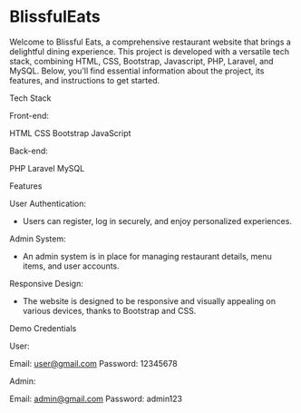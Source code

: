 # BlissfulEats

Welcome to Blissful Eats, a comprehensive restaurant website that brings a delightful dining experience. This project is developed with a versatile tech stack, combining HTML, CSS, Bootstrap, Javascript, PHP, Laravel, and MySQL. Below, you'll find essential information about the project, its features, and instructions to get started.

Tech Stack

Front-end:

HTML
CSS
Bootstrap
JavaScript

Back-end:

PHP
Laravel
MySQL

Features

User Authentication:

- Users can register, log in securely, and enjoy personalized experiences.

Admin System:

- An admin system is in place for managing restaurant details, menu items, and user accounts.

Responsive Design:

- The website is designed to be responsive and visually appealing on various devices, thanks to Bootstrap and CSS.

Demo Credentials

User:

Email: user@gmail.com
Password: 12345678

Admin:

Email: admin@gmail.com
Password: admin123